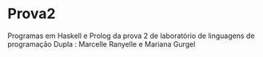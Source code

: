 # Prova2
Programas em Haskell e Prolog da prova 2 de laboratório de linguagens de programação 
Dupla : Marcelle Ranyelle e Mariana Gurgel 

